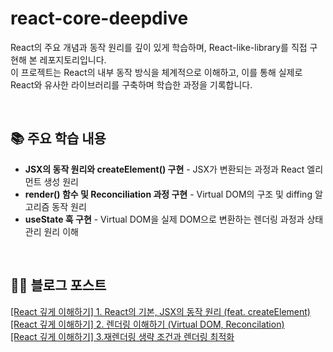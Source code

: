 # react-core-deepdive
React의 주요 개념과 동작 원리를 깊이 있게 학습하며, React-like-library를 직접 구현해 본 레포지토리입니다. <br/>
이 프로젝트는 React의 내부 동작 방식을 체계적으로 이해하고, 이를 통해 실제로 React와 유사한 라이브러리를 구축하며 학습한 과정을 기록합니다.

<br/>

## 📚 주요 학습 내용
- **JSX의 동작 원리와 createElement() 구현** - JSX가 변환되는 과정과 React 엘리먼트 생성 원리
- **render() 함수 및 Reconciliation 과정 구현** - Virtual DOM의 구조 및 diffing 알고리즘 동작 원리
- **useState 훅 구현** - Virtual DOM을 실제 DOM으로 변환하는 렌더링 과정과 상태 관리 원리 이해

<br/>

## ✍🏻 블로그 포스트
[[React 깊게 이해하기] 1. React의 기본, JSX의 동작 원리 (feat. createElement)](https://velog.io/@truth/React-%EA%B9%8A%EA%B2%8C-%EC%9D%B4%ED%95%B4%ED%95%98%EA%B8%B0-1.-React%EC%9D%98-%EA%B8%B0%EB%B3%B8-JSX%EC%9D%98-%EB%8F%99%EC%9E%91-%EC%9B%90%EB%A6%AC-feat.-createElement)
<br/>
[[React 깊게 이해하기] 2. 렌더링 이해하기 (Virtual DOM, Reconcilation)](https://velog.io/@truth/React-%EA%B9%8A%EA%B2%8C-%EC%9D%B4%ED%95%B4%ED%95%98%EA%B8%B0-2.-%EB%A0%8C%EB%8D%94%EB%A7%81-%EC%9D%B4%ED%95%B4%ED%95%98%EA%B8%B0-Virtual-DOM-Reconcilation)
<br/>
[[React 깊게 이해하기] 3.재렌더링 생략 조건과 렌더링 최적화](https://velog.io/@truth/React-%EA%B9%8A%EA%B2%8C-%EC%9D%B4%ED%95%B4%ED%95%98%EA%B8%B0-3.-%EC%9E%AC%EB%A0%8C%EB%8D%94%EB%A7%81-%EC%83%9D%EB%9E%B5-%EC%A1%B0%EA%B1%B4%EA%B3%BC-%EB%A0%8C%EB%8D%94%EB%A7%81-%EC%B5%9C%EC%A0%81%ED%99%94)
